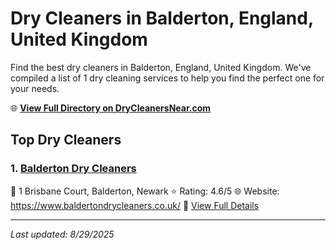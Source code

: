# Dry Cleaners in Balderton, England, United Kingdom

Find the best dry cleaners in Balderton, England, United Kingdom. We've compiled a list of 1 dry cleaning services to help you find the perfect one for your needs.

🌐 **[View Full Directory on DryCleanersNear.com](https://drycleanersnear.com/city/United%20Kingdom/England/Balderton)**

## Top Dry Cleaners

### 1. [Balderton Dry Cleaners](https://drycleanersnear.com/dryCleaner/689166362c4a23913ff113c6/balderton-dry-cleaners)
📍 1 Brisbane Court, Balderton, Newark
⭐ Rating: 4.6/5
🌐 Website: https://www.baldertondrycleaners.co.uk/
🔗 [View Full Details](https://drycleanersnear.com/dryCleaner/689166362c4a23913ff113c6/balderton-dry-cleaners)


---

*Last updated: 8/29/2025*
